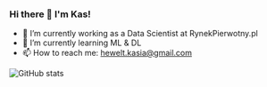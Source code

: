 ### Hi there 👋 I'm Kas!


- 🔭 I’m currently working as a Data Scientist at RynekPierwotny.pl
- 🌱 I’m currently learning ML & DL
- 📫 How to reach me: [hewelt.kasia@gmail.com](mailto:hewelt.kasia@gmail.com)

![GitHub stats](https://github-readme-stats.vercel.app/api?username=kasiahewelt&hide=contribs,prs,issues&count_private=true&theme=vue-dark)   
